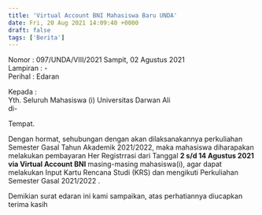```yaml
---
title: 'Virtual Account BNI Mahasiswa Baru UNDA'
date: Fri, 20 Aug 2021 14:09:40 +0000
draft: false
tags: ['Berita']
---
```


  
Nomor : 097/UNDA/VIII/2021 Sampit, 02 Agustus 2021  
Lampiran : -  
Perihal : Edaran  
  
Kepada :  
Yth. Seluruh Mahasiswa (i) Universitas Darwan Ali  
di-

Tempat.  
  
Dengan hormat, sehubungan dengan akan dilaksanakannya perkuliahan Semester Gasal Tahun Akademik 2021/2022, maka mahasiswa diharapakan melakukan pembayaran Her Registrrasi dari Tanggal **2 s/d 14 Agustus 2021 via Virtual Account BNI** masing-masing mahasiswa(i), agar dapat melakukan Input Kartu Rencana Studi (KRS) dan mengikuti Perkuliahan Semester Gasal 2021/2022 .  
  
Demikian surat edaran ini kami sampaikan, atas perhatiannya diucapkan terima kasih